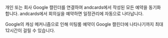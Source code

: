 개인 또는 회사 Google 캘린더를 연결하여 andcards에서 작성된 모든 예약을 동기화합니다. andcards에서 회의실을 예약하면 일정관리에 자동으로 나타납니다.

Google의 캐싱 메커니즘으로 인해 미팅룸 예약이 Google 캘린더에 나타나기까지 최대 12시간이 걸릴 수 있습니다.